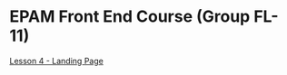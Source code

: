 # EPAM Front End Course (Group FL-11)

[Lesson 4 - Landing Page](https://catherinap.github.io/FL-11/FL11_HW4/homework/index.html)
